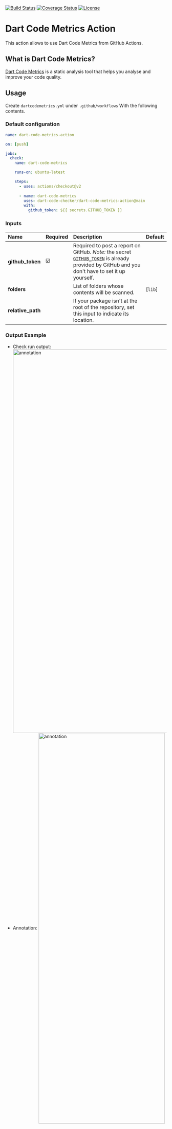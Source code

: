 <!-- markdownlint-disable MD041 -->
[![Build Status](https://shields.io/github/workflow/status/dart-code-checker/dart-code-metrics-action/test?logo=github&logoColor=white)](https://github.com/dart-code-checker/dart-code-metrics-action/)
[![Coverage Status](https://img.shields.io/codecov/c/github/dart-code-checker/dart-code-metrics-action?logo=codecov&logoColor=white)](https://codecov.io/gh/dart-code-checker/dart-code-metrics-action/)
[![License](https://img.shields.io/github/license/dart-code-checker/dart-code-metrics-action)](https://github.com/dart-code-checker/dart-code-metrics-action/blob/master/LICENSE)
<!-- markdownlint-enable MD041 -->

# Dart Code Metrics Action

This action allows to use Dart Code Metrics from GitHub Actions.

## What is Dart Code Metrics?

[Dart Code Metrics](https://github.com/dart-code-checker/dart-code-metrics) is a static analysis tool that helps you analyse and improve your code quality.

## Usage

Create `dartcodemetrics.yml` under `.github/workflows` With the following contents.

### Default configuration

```yml
name: dart-code-metrics-action

on: [push]

jobs:
  check:
    name: dart-code-metrics

    runs-on: ubuntu-latest

    steps:
      - uses: actions/checkout@v2
          
      - name: dart-code-metrics
        uses: dart-code-checker/dart-code-metrics-action@main
        with:
          github_token: ${{ secrets.GITHUB_TOKEN }}
```

### Inputs

| Name | Required | Description | Default |
| :--- | :--- | :--- | :--- |
| **github_token**  | ☑️ | Required to post a report on GitHub. *Note:* the secret [`GITHUB_TOKEN`](https://help.github.com/en/actions/automating-your-workflow-with-github-actions/authenticating-with-the-github_token) is already provided by GitHub and you don't have to set it up yourself. | |
| **folders** | | List of folders whose contents will be scanned. | [`lib`] |
| **relative_path** | | If your package isn't at the root of the repository, set this input to indicate its location. | |

### Output Example

* Check run output:
  <img
  src="https://raw.githubusercontent.com/dart-code-checker/dart-code-metrics-action/master/doc/.assets/annotation.png"
  alt="annotation"
  height="1194" width="683"
  align="center">
* Annotation:
  <img
  src="https://raw.githubusercontent.com/dart-code-checker/dart-code-metrics-action/master/doc/.assets/annotation.png"
  alt="annotation"
  height="1216" width="394"
  align="center">
